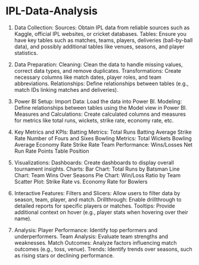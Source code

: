 # IPL-Data-Analysis

1. Data Collection:
Sources: Obtain IPL data from reliable sources such as Kaggle, official IPL websites, or cricket databases.
Tables: Ensure you have key tables such as matches, teams, players, deliveries (ball-by-ball data), and possibly additional tables like venues, seasons, and player statistics.

2. Data Preparation:
Cleaning: Clean the data to handle missing values, correct data types, and remove duplicates.
Transformations: Create necessary columns like match dates, player roles, and team abbreviations.
Relationships: Define relationships between tables (e.g., match IDs linking matches and deliveries).

3. Power BI Setup:
Import Data: Load the data into Power BI.
Modeling: Define relationships between tables using the Model view in Power BI.
Measures and Calculations: Create calculated columns and measures for metrics like total runs, wickets, strike rate, economy rate, etc.

4. Key Metrics and KPIs:
Batting Metrics:
Total Runs
Batting Average
Strike Rate
Number of Fours and Sixes
Bowling Metrics:
Total Wickets
Bowling Average
Economy Rate
Strike Rate
Team Performance:
Wins/Losses
Net Run Rate
Points Table Position

5. Visualizations:
Dashboards: Create dashboards to display overall tournament insights.
Charts:
Bar Chart: Total Runs by Batsman
Line Chart: Team Wins Over Seasons
Pie Chart: Win/Loss Ratio by Team
Scatter Plot: Strike Rate vs. Economy Rate for Bowlers

6. Interactive Features:
Filters and Slicers: Allow users to filter data by season, team, player, and match.
Drillthrough: Enable drillthrough to detailed reports for specific players or matches.
Tooltips: Provide additional context on hover (e.g., player stats when hovering over their name).

7. Analysis:
Player Performance: Identify top performers and underperformers.
Team Analysis: Evaluate team strengths and weaknesses.
Match Outcomes: Analyze factors influencing match outcomes (e.g., toss, venue).
Trends: Identify trends over seasons, such as rising stars or declining performance.



